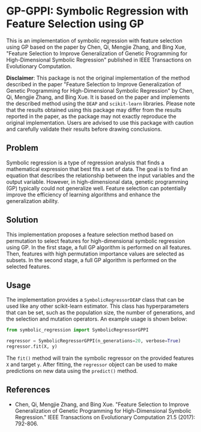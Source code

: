 # GP-GPPI: Symbolic Regression with Feature Selection using GP 

This is an implementation of symbolic regression with feature selection using GP based on the paper by Chen, Qi, Mengjie Zhang, and Bing Xue, "Feature Selection to Improve Generalization of Genetic Programming for High-Dimensional Symbolic Regression" published in IEEE Transactions on Evolutionary Computation.

**Disclaimer**: This package is not the original implementation of the method described in the paper "Feature Selection to Improve Generalization of Genetic Programming for High-Dimensional Symbolic Regression" by Chen, Qi, Mengjie Zhang, and Bing Xue. It is based on the paper and implements the described method using the `DEAP` and `scikit-learn` libraries. Please note that the results obtained using this package may differ from the results reported in the paper, as the package may not exactly reproduce the original implementation. Users are advised to use this package with caution and carefully validate their results before drawing conclusions.

## Problem

Symbolic regression is a type of regression analysis that finds a mathematical expression that best fits a set of data. The goal is to find an equation that describes the relationship between the input variables and the output variable. However, in high-dimensional data, genetic programming (GP) typically could not generalize well. Feature selection can potentially improve the efficiency of learning algorithms and enhance the generalization ability.

## Solution

This implementation proposes a feature selection method based on permutation to select features for high-dimensional symbolic regression using GP. In the first stage, a full GP algorithm is performed on all features. Then, features with high permutation importance values are selected as subsets. In the second stage, a full GP algorithm is performed on the selected features.

## Usage

The implementation provides a `SymbolicRegressorDEAP` class that can be used like any other scikit-learn estimator. This class has hyperparameters that can be set, such as the population size, the number of generations, and the selection and mutation operators. An example usage is shown below:

```python
from symbolic_regression import SymbolicRegressorGPPI

regressor = SymbolicRegressorGPPI(n_generations=20, verbose=True)
regressor.fit(X, y)
```

The `fit()` method will train the symbolic regressor on the provided features `X` and target `y`. After fitting, the `regressor` object can be used to make predictions on new data using the `predict()` method.

## References

- Chen, Qi, Mengjie Zhang, and Bing Xue. "Feature Selection to Improve Generalization of Genetic Programming for High-Dimensional Symbolic Regression." IEEE Transactions on Evolutionary Computation 21.5 (2017): 792-806.